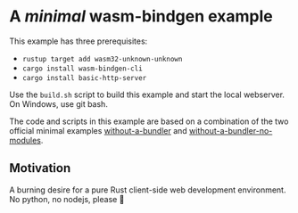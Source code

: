 A _minimal_ wasm-bindgen example
================================

This example has three prerequisites:
 - `rustup target add wasm32-unknown-unknown`
 - `cargo install wasm-bindgen-cli`
 - `cargo install basic-http-server`

Use the `build.sh` script to build this example and start the local webserver.
On Windows, use git bash.

The code and scripts in this example are based on a combination of the two
official minimal examples [without-a-bundler][1] and
[without-a-bundler-no-modules][2].

Motivation
----------

A burning desire for a pure Rust client-side web development environment. No
python, no nodejs, please 💖

[1]: https://github.com/rustwasm/wasm-bindgen/tree/master/examples/without-a-bundler
[2]: https://github.com/rustwasm/wasm-bindgen/tree/master/examples/without-a-bundler-no-modules
